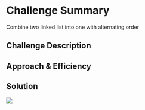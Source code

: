 # Challenge Summary
<!-- Short summary or background information -->
Combine two linked list into one with alternating order
## Challenge Description
<!-- Description of the challenge -->

## Approach & Efficiency
<!-- What approach did you take? Why? What is the Big O space/time for this approach? -->

## Solution
<!-- Embedded whiteboard image -->
![](/assets/ll-ziplist.jpeg)